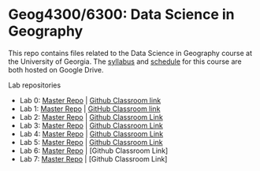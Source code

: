 # Geog4300/6300: Data Science in Geography 

This repo contains files related to the Data Science in Geography course at the University of Georgia. The [syllabus](https://drive.google.com/open?id=1huHQle5c8uYEtV1-jKhwPXDPZShgu9h1tUzeNZ7xDyA) and [schedule](https://docs.google.com/spreadsheets/d/1kkK6xVx-wwIya_0yzGHPzkEqEGFJWAxO41vaOcfqs4Y/edit?usp=sharing) for this course are both hosted on Google Drive.

Lab repositories
* Lab 0: [Master Repo](https://github.com/jshannon75/geog4300_lab0) | [Github Classroom link](https://classroom.github.com/a/kNZ0H28t)
* Lab 1: [Master Repo](https://github.com/jshannon75/geog4300_lab1) | [GitHub Classroom link](https://classroom.github.com/a/8C0gwTbe)
* Lab 2: [Master Repo](https://github.com/jshannon75/geog4300_lab2) | [Github Classroom Link](https://classroom.github.com/a/WPW1l8Fv)
* Lab 3: [Master Repo](https://github.com/jshannon75/geog4300_lab3) | [Github Classroom Link](https://classroom.github.com/a/UHfAwojd)
* Lab 4: [Master Repo](https://github.com/jshannon75/geog4300_lab4) | [Github Classroom Link](https://classroom.github.com/a/AK3sRlkR)
* Lab 5: [Master Repo](https://github.com/jshannon75/geog4300_lab5) | [Github Classroom Link](https://classroom.github.com/a/sxLXRTt5)
* Lab 6: [Master Repo](https://github.com/jshannon75/geog4300_lab6) | [Github Classroom Link]
* Lab 7: [Master Repo](https://github.com/jshannon75/geog4300_lab7) | [Github Classroom Link]
